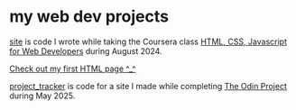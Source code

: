 # my web dev projects
[site](./site) is code I wrote while taking the Coursera class [HTML, CSS, Javascript for Web Developers](https://www.coursera.org/learn/html-css-javascript-for-web-developers/home/module/1) during August 2024.  

[Check out my first HTML page ^_^](https://ktychn.github.io/kt-webdev/site/doc-structure.html)

[project_tracker](./project_tracker) is code for a site I made while completing [The Odin Project](https://www.theodinproject.com) during May 2025.
